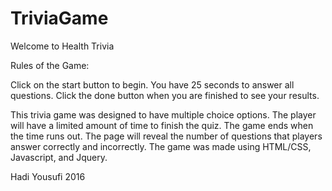 # TriviaGame

Welcome to Health Trivia

Rules of the Game:

Click on the start button to begin. You have 25 seconds to answer all questions. Click the done button when you are finished to see your results.

This trivia game was designed to have multiple choice options.
The player will have a limited amount of time to finish the quiz.
The game ends when the time runs out. The page will reveal the number of questions that players answer correctly and incorrectly. The game was made using HTML/CSS, Javascript, and Jquery.

Hadi Yousufi 2016